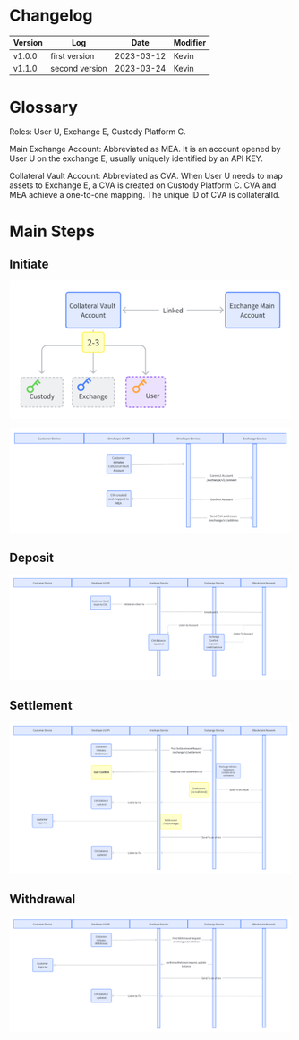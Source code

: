 # Changelog

| Version | Log           | Date       | Modifier |
| ---- | ------------- | ---------- | ------ |
| v1.0.0 | first version | 2023-03-12 | Kevin  |
| v1.1.0 | second version| 2023-03-24 | Kevin  |


# Glossary

Roles: User U, Exchange E, Custody Platform C.

Main Exchange Account: Abbreviated as MEA. It is an account opened by User U on the exchange E, usually uniquely identified by an API KEY.

Collateral Vault Account: Abbreviated as CVA. When User U needs to map assets to Exchange E, a CVA is created on Custody Platform C. CVA and MEA achieve a one-to-one mapping. The unique ID of CVA is collateralId.


# Main Steps

## Initiate

![](./images/setup_cva_share.png)

![](./images/setup_seq.png)

## Deposit

![](./images/deposit.png)

## Settlement

![](./images/settlement.png)

## Withdrawal

![](./images/withdraw.png)
